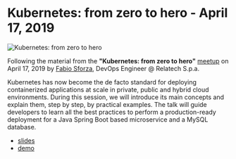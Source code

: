 # Kubernetes: from zero to hero - April 17, 2019

![Kubernetes: from zero to hero](banner.png)

Following the material from the **"Kubernetes: from zero to hero"** [meetup](https://community.cncf.io/events/details/cncf-cloud-native-computing-napoli-presents-kubernetes-from-zero-to-hero/) on April 17, 2019 by [Fabio Sforza](https://twitter.com/fabio_sforza), DevOps Engineer @ Relatech S.p.a.

Kubernetes has now become the de facto standard for deploying containerized applications at scale in private, public and hybrid cloud environments. During this session, we will introduce its main concepts and explain them, step by step, by practical examples. The talk will guide developers to learn all the best practices to perform a production-ready deployment for a Java Spring Boot based microservice and a MySQL database.

* [slides](kubernetes-from-zero-to-hero.pdf)
* [demo](https://github.com/fsforza/kubernetes-demo)